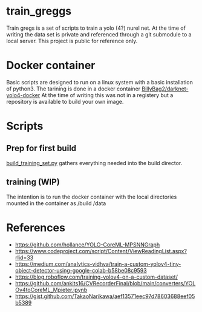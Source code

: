 # train_greggs

Train gregs is a set of scripts to train a yolo (4?) nurel net. At the time of writing the data set is private and referenced through a git submodule to a local server. This project is public for reference only.

# Docker container

Basic scripts are designed to run on a linux system with a basic installation of python3. The tarining is done in a docker container [BillyBag2/darknet-yolo4-docker](https://github.com/BillyBag2/darknet-yolo4-docker) At the time of writing this was not in a registery but a repository is available to build your own image.

# Scripts

## Prep for first build

[build_training_set.py](build_training_set.py) gathers everything needed into the build director.

## training (WIP)
The intention is to run the docker container with the local directories mounted in the container as /build /data 

# References

* https://github.com/hollance/YOLO-CoreML-MPSNNGraph
* https://www.codeproject.com/script/Content/ViewReadingList.aspx?rlid=33
* https://medium.com/analytics-vidhya/train-a-custom-yolov4-tiny-object-detector-using-google-colab-b58be08c9593
* https://blog.roboflow.com/training-yolov4-on-a-custom-dataset/
* https://github.com/ankits16/CVRecorderFinal/blob/main/converters/YOLOv4toCoreML_Mpieter.ipynb
* https://gist.github.com/TakaoNarikawa/aef13571eec97d78603688eef05b5389




